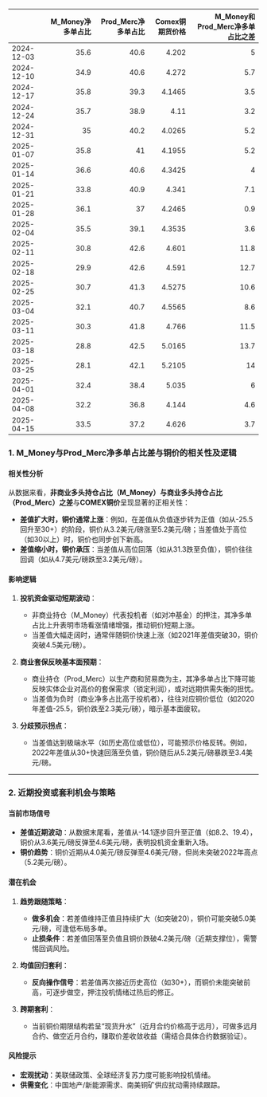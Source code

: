|            |   M_Money净多单占比 |   Prod_Merc净多单占比 |   Comex铜期货价格 |   M_Money和Prod_Merc净多单占比之差 |
|:-----------|--------------------:|----------------------:|------------------:|-----------------------------------:|
| 2024-12-03 |                35.6 |                  40.6 |            4.202  |                                5   |
| 2024-12-10 |                34.9 |                  40.6 |            4.272  |                                5.7 |
| 2024-12-17 |                35.8 |                  39.3 |            4.1465 |                                3.5 |
| 2024-12-24 |                35.7 |                  38.9 |            4.11   |                                3.2 |
| 2024-12-31 |                35   |                  40.2 |            4.0265 |                                5.2 |
| 2025-01-07 |                35.8 |                  41   |            4.1955 |                                5.2 |
| 2025-01-14 |                36.6 |                  40.6 |            4.3425 |                                4   |
| 2025-01-21 |                33.8 |                  40.9 |            4.341  |                                7.1 |
| 2025-01-28 |                36.1 |                  37   |            4.2465 |                                0.9 |
| 2025-02-04 |                35.5 |                  39.1 |            4.3535 |                                3.6 |
| 2025-02-11 |                30.8 |                  42.6 |            4.601  |                               11.8 |
| 2025-02-18 |                29.9 |                  42.6 |            4.591  |                               12.7 |
| 2025-02-25 |                30.7 |                  41.3 |            4.5275 |                               10.6 |
| 2025-03-04 |                32.1 |                  40.7 |            4.5565 |                                8.6 |
| 2025-03-11 |                30.3 |                  41.8 |            4.766  |                               11.5 |
| 2025-03-18 |                28.8 |                  42.5 |            5.0165 |                               13.7 |
| 2025-03-25 |                28.1 |                  42.1 |            5.2105 |                               14   |
| 2025-04-01 |                32.4 |                  38.4 |            5.035  |                                6   |
| 2025-04-08 |                32.2 |                  36.8 |            4.144  |                                4.6 |
| 2025-04-15 |                33.5 |                  37.2 |            4.626  |                                3.7 |![图](interest_exchange.png)



### 1. M_Money与Prod_Merc净多单占比差与铜价的相关性及逻辑

#### 相关性分析
从数据来看，**非商业多头持仓占比（M_Money）与商业多头持仓占比（Prod_Merc）之差**与**COMEX铜价**呈现显著的正相关性：
- **差值扩大时，铜价通常上涨**：例如，在差值从负值逐步转为正值（如从-25.5回升至30+）的阶段，铜价从3.2美元/磅涨至5.2美元/磅；当差值处于高位（如30以上）时，铜价也同步创下新高。
- **差值缩小时，铜价承压**：当差值从高位回落（如从31.3跌至负值），铜价往往回调（如从4.7美元/磅跌至3.2美元/磅）。

#### 影响逻辑
1. **投机资金驱动短期波动**：
   - 非商业持仓（M_Money）代表投机者（如对冲基金）的押注，其净多单占比上升表明市场看涨情绪增强，推动铜价短期上涨。
   - 当差值大幅走阔时，通常伴随铜价快速上涨（如2021年差值突破30，铜价突破4.5美元/磅）。

2. **商业套保反映基本面预期**：
   - 商业持仓（Prod_Merc）以生产商和贸易商为主，其净多单占比下降可能反映实体企业对高价的套保需求（锁定利润），或对远期供需失衡的担忧。
   - 当差值为负时（商业净多占比高于投机者），往往对应铜价低位（如2020年差值-25.5，铜价跌至2.3美元/磅），暗示基本面疲软。

3. **分歧预示拐点**：
   - 当差值达到极端水平（如历史高位或低位），可能预示价格反转。例如，2022年差值从30+快速回落至负值，铜价随后从5.2美元/磅暴跌至3.4美元/磅。

---

### 2. 近期投资或套利机会与策略

#### 当前市场信号
- **差值近期波动**：从数据末尾看，差值从-14.1逐步回升至正值（如8.2、19.4），铜价从3.6美元/磅反弹至4.6美元/磅，表明投机资金重新入场。
- **铜价趋势**：铜价近期从4.0美元/磅反弹至4.6美元/磅，但尚未突破2022年高点（5.2美元/磅）。

#### 潜在机会
1. **趋势跟随策略**：
   - **做多机会**：若差值维持正值且持续扩大（如突破20），铜价可能突破5.0美元/磅，可逢低布局多单。
   - **止损条件**：若差值回落至负值且铜价跌破4.2美元/磅（近期支撑位），需警惕回调风险。

2. **均值回归套利**：
   - **反向操作信号**：若差值再次接近历史高位（如30+），而铜价未能突破前高，可逐步做空，押注投机情绪过热后的修正。

3. **跨期套利**：
   - 当前铜价期限结构若呈“现货升水”（近月合约价格高于远月），可做多远月合约、做空近月合约，赚取价差收敛收益（需结合具体合约数据验证）。

#### 风险提示
- **宏观扰动**：美联储政策、全球经济复苏力度可能影响投机情绪。
- **供需变化**：中国地产/新能源需求、南美铜矿供应扰动需持续跟踪。